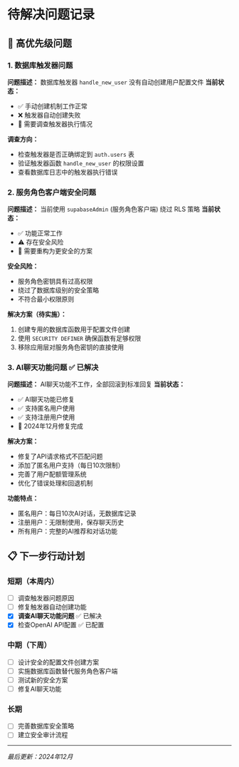 # 待解决问题记录

## 🔴 高优先级问题

### 1. 数据库触发器问题
**问题描述：** 数据库触发器 `handle_new_user` 没有自动创建用户配置文件
**当前状态：** 
- ✅ 手动创建机制工作正常
- ❌ 触发器自动创建失败
- 🔧 需要调查触发器执行情况

**调查方向：**
- 检查触发器是否正确绑定到 `auth.users` 表
- 验证触发器函数 `handle_new_user` 的权限设置
- 查看数据库日志中的触发器执行错误

### 2. 服务角色客户端安全问题
**问题描述：** 当前使用 `supabaseAdmin` (服务角色客户端) 绕过 RLS 策略
**当前状态：**
- ✅ 功能正常工作
- ⚠️ 存在安全风险
- 📝 需要重构为更安全的方案

**安全风险：**
- 服务角色密钥具有过高权限
- 绕过了数据库级别的安全策略
- 不符合最小权限原则

**解决方案（待实施）：**
1. 创建专用的数据库函数用于配置文件创建
2. 使用 `SECURITY DEFINER` 确保函数有足够权限
3. 移除应用层对服务角色密钥的直接使用

### 3. AI聊天功能问题 ✅ 已解决
**问题描述：** AI聊天功能不工作，全部回滚到标准回复
**当前状态：**
- ✅ AI聊天功能已修复
- ✅ 支持匿名用户使用
- ✅ 支持注册用户使用
- 📅 2024年12月修复完成

**解决方案：**
- 修复了API请求格式不匹配问题
- 添加了匿名用户支持（每日10次限制）
- 完善了用户配额管理系统
- 优化了错误处理和回退机制

**功能特点：**
- 匿名用户：每日10次AI对话，无数据库记录
- 注册用户：无限制使用，保存聊天历史
- 所有用户：完整的AI推荐和对话功能

## 📋 下一步行动计划

### 短期（本周内）
- [ ] 调查触发器问题原因
- [ ] 修复触发器自动创建功能
- [x] **调查AI聊天功能问题** ✅ 已解决
- [x] 检查OpenAI API配置 ✅ 已配置

### 中期（下周）
- [ ] 设计安全的配置文件创建方案
- [ ] 实施数据库函数替代服务角色客户端
- [ ] 测试新的安全方案
- [ ] 修复AI聊天功能

### 长期
- [ ] 完善数据库安全策略
- [ ] 建立安全审计流程

---
*最后更新：2024年12月*
